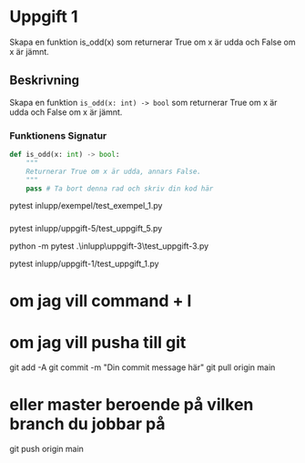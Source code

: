 # Uppgift 1

Skapa en funktion is_odd(x) som returnerar True om x är udda och False om x är jämnt.

## Beskrivning

Skapa en funktion `is_odd(x: int) -> bool` som returnerar True om x är udda och False om x är jämnt.

### Funktionens Signatur

```python
def is_odd(x: int) -> bool:
    """
    Returnerar True om x är udda, annars False.
    """
    pass # Ta bort denna rad och skriv din kod här
```

pytest inlupp/exempel/test_exempel_1.py 


 ### 
pytest inlupp/uppgift-5/test_uppgift_5.py

python -m pytest .\inlupp\uppgift-3\test_uppgift-3.py  

 pytest inlupp/uppgift-1/test_uppgift_1.py

 # om jag vill command + l

# om jag vill pusha till git 
 git add -A
git commit -m "Din commit message här"
git pull origin main
# eller master beroende på vilken branch du jobbar på
git push origin main
